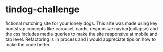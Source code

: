 # tindog-challenge
fictional matching site for your lonely dogs. This site was made using key bootstrap concepts like carousel, cards, responsive navbar(collapse) and the css includes media queries to make the site responsive at mobile and tab level. Refactoring is in process and i would appreciate tips on how to make the code better.
